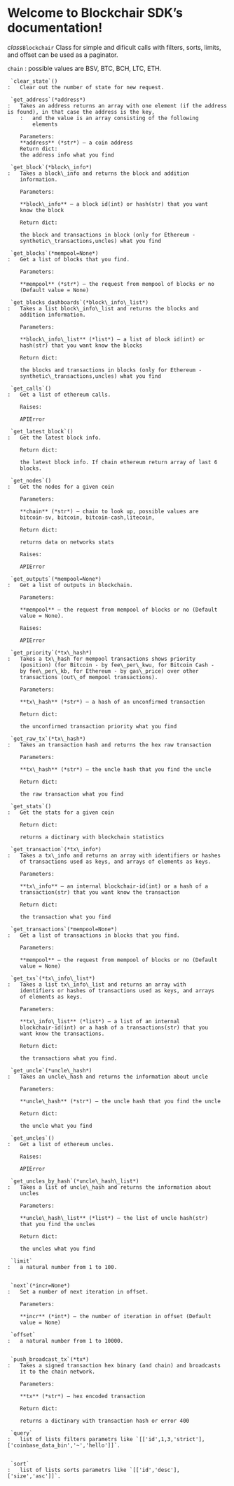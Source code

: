 Welcome to Blockchair SDK’s documentation!
======================================================================================================================

 *class*`Blockchair`   Class for simple and dificult calls with filters, sorts, limits, and offset can be used as a paginator.

 `chain` 
    :   possible values are BSV, BTC, BCH, LTC, ETH.


     `clear_state`()
    :   Сlear out the number of state for new request.

     `get_address`(*address*)
    :   Takes an address returns an array with one element (if the address is found), in that case the address is the key,
        :   and the value is an array consisting of the following
            elements

        Parameters:
        **address** (*str*) – a coin address
        Return dict:
        the address info what you find

     `get_block`(*block\_info*)
    :   Takes a block\_info and returns the block and addition
        information.

        Parameters:

        **block\_info** – a block id(int) or hash(str) that you want
        know the block

        Return dict:

        the block and transactions in block (only for Ethereum -
        synthetic\_transactions,uncles) what you find

     `get_blocks`(*mempool=None*)
    :   Get a list of blocks that you find.

        Parameters:

        **mempool** (*str*) – the request from mempool of blocks or no
        (Default value = None)

     `get_blocks_dashboards`(*block\_info\_list*)
    :   Takes a list block\_info\_list and returns the blocks and
        addition information.

        Parameters:

        **block\_info\_list** (*list*) – a list of block id(int) or
        hash(str) that you want know the blocks

        Return dict:

        the blocks and transactions in blocks (only for Ethereum -
        synthetic\_transactions,uncles) what you find

     `get_calls`()
    :   Get a list of ethereum calls.

        Raises:

        APIError

     `get_latest_block`()
    :   Get the latest block info.

        Return dict:

        the latest block info. If chain ethereum return array of last 6
        blocks.

     `get_nodes`()
    :   Get the nodes for a given coin

        Parameters:

        **chain** (*str*) – chain to look up, possible values are
        bitcoin-sv, bitcoin, bitcoin-cash,litecoin,

        Return dict:

        returns data on networks stats

        Raises:

        APIError

     `get_outputs`(*mempool=None*)
    :   Get a list of outputs in blockchain.

        Parameters:

        **mempool** – the request from mempool of blocks or no (Default
        value = None).

        Raises:

        APIError

     `get_priority`(*tx\_hash*)
    :   Takes a tx\_hash for mempool transactions shows priority
        (position) (for Bitcoin - by fee\_per\_kwu, for Bitcoin Cash -
        by fee\_per\_kb, for Ethereum - by gas\_price) over other
        transactions (out\_of mempool transactions).

        Parameters:

        **tx\_hash** (*str*) – a hash of an unconfirmed transaction

        Return dict:

        the unconfirmed transaction priority what you find

     `get_raw_tx`(*tx\_hash*)
    :   Takes an transaction hash and returns the hex raw transaction

        Parameters:

        **tx\_hash** (*str*) – the uncle hash that you find the uncle

        Return dict:

        the raw transaction what you find

     `get_stats`()
    :   Get the stats for a given coin

        Return dict:

        returns a dictinary with blockchain statistics

     `get_transaction`(*tx\_info*)
    :   Takes a tx\_info and returns an array with identifiers or hashes
        of transactions used as keys, and arrays of elements as keys.

        Parameters:

        **tx\_info** – an internal blockchair-id(int) or a hash of a
        transaction(str) that you want know the transaction

        Return dict:

        the transaction what you find

     `get_transactions`(*mempool=None*)
    :   Get a list of transactions in blocks that you find.

        Parameters:

        **mempool** – the request from mempool of blocks or no (Default
        value = None)

     `get_txs`(*tx\_info\_list*)
    :   Takes a list tx\_info\_list and returns an array with
        identifiers or hashes of transactions used as keys, and arrays
        of elements as keys.

        Parameters:

        **tx\_info\_list** (*list*) – a list of an internal
        blockchair-id(int) or a hash of a transactions(str) that you
        want know the transactions.

        Return dict:

        the transactions what you find.

     `get_uncle`(*uncle\_hash*)
    :   Takes an uncle\_hash and returns the information about uncle

        Parameters:

        **uncle\_hash** (*str*) – the uncle hash that you find the uncle

        Return dict:

        the uncle what you find

     `get_uncles`()
    :   Get a list of ethereum uncles.

        Raises:

        APIError

     `get_uncles_by_hash`(*uncle\_hash\_list*)
    :   Takes a list of uncle\_hash and returns the information about
        uncles

        Parameters:

        **uncle\_hash\_list** (*list*) – the list of uncle hash(str)
        that you find the uncles

        Return dict:

        the uncles what you find

     `limit`
    :   a natural number from 1 to 100.


     `next`(*incr=None*)
    :   Set a number of next iteration in offset.

        Parameters:

        **incr** (*int*) – the number of iteration in offset (Default
        value = None)

     `offset`
    :   a natural number from 1 to 10000.


     `push_broadcast_tx`(*tx*)
    :   Takes a signed transaction hex binary (and chain) and broadcasts
        it to the chain network.

        Parameters:

        **tx** (*str*) – hex encoded transaction

        Return dict:

        returns a dictinary with transaction hash or error 400

     `query`
    :   list of lists filters parametrs like `[['id',1,3,'strict'],['coinbase_data_bin','~','hello']]`.


     `sort`
    :   list of lists sorts parametrs like `[['id','desc'],['size','asc']]`.


